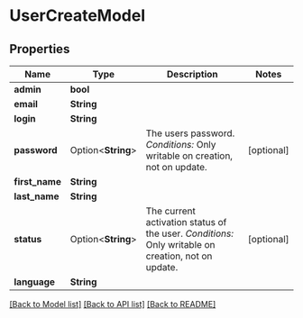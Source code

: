 # UserCreateModel

## Properties

Name | Type | Description | Notes
------------ | ------------- | ------------- | -------------
**admin** | **bool** |  | 
**email** | **String** |  | 
**login** | **String** |  | 
**password** | Option<**String**> | The users password.  *Conditions:*  Only writable on creation, not on update. | [optional]
**first_name** | **String** |  | 
**last_name** | **String** |  | 
**status** | Option<**String**> | The current activation status of the user.  *Conditions:*  Only writable on creation, not on update. | [optional]
**language** | **String** |  | 

[[Back to Model list]](../README.md#documentation-for-models) [[Back to API list]](../README.md#documentation-for-api-endpoints) [[Back to README]](../README.md)


